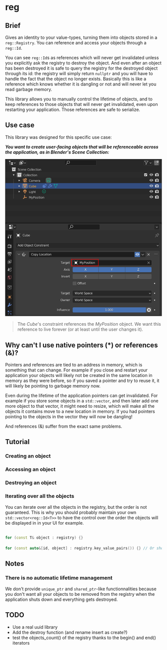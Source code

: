 # reg

## Brief

Gives an identity to your value-types, turning them into objects stored in a `reg::Registry`. You can reference and access your objects through a `reg::Id`.

You can see `reg::Id`s as references which will never get invalidated unless you explicitly ask the registry to destroy the object. And even after an object has been destroyed it is safe to query the registry for the destroyed object through its id: the registry will simply return `nullptr` and you will have to handle the fact that the object no longer exists. Basically this is like a reference which knows whether it is dangling or not and will never let you read garbage memory.

This library allows you to manually control the lifetime of objects, and to keep references to those objects that will never get invalidated, even upon restarting your application. Those references are safe to serialize.

## Use case

This library was designed for this specific use case:

**_You want to create user-facing objects that will be referenceable across the application, as in Blender's Scene Collection:_**

![](./docs/img/blender-hierarchy.png)
> The *Cube*'s constraint references the *MyPosition* object. We want this reference to live forever (or at least until the user changes it).

## Why can't I use native pointers (*) or references (&)?

Pointers and references are tied to an address in memory, which is something that can change. For example if you close and restart your application your objects will likely not be created in the same location in memory as they were before, so if you saved a pointer and try to reuse it, it will likely be pointing to garbage memory now.

Even during the lifetime of the application pointers can get invalidated. For example if you store some objects in a `std::vector`, and then later add one more object to that vector, it might need to resize, which will make all the objects it contains move to a new location in memory. If you had pointers pointing to the objects in the vector they will now be dangling!

And references (&) suffer from the exact same problems.

## Tutorial

### Creating an object

### Accessing an object

### Destroying an object

### Iterating over all the objects

You can iterate over all the objects in the registry, but the order is not guaranteed. This is why you should probably maintain your own `std::vector<reg::Id<T>>` to have the control over the order the objects will be displayed in in your UI for example.

```cpp We want to have both ways to iterate: only the objects, or objects and ids

for (const T& object : registry) {}

for (const auto&[id, object] : registry.key_value_pairs()) {} // Or should it be named `id_object_pairs()`? And have also `.ids()` and `.objects()`? Do these through a proxy

```

## Notes

### There is no automatic lifetime management

We don't provide `unique_ptr` and `shared_ptr`-like functionnalities because you don't want all your objects to be removed from the registry when the application shuts down and everything gets destroyed.

## TODO

- Use a real uuid library
- Add the destroy function (and rename insert as create?)
-  test the objects_count() of the registry thanks to the begin() and end() iterators